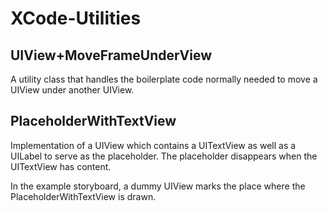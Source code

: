 XCode-Utilities
===============

UIView+MoveFrameUnderView
-------------------------
A utility class that handles the boilerplate code normally needed to move a UIView under another UIView.

PlaceholderWithTextView
-----------------------
Implementation of a UIView which contains a UITextView as well as a UILabel to serve as the placeholder. The placeholder disappears when the UITextView has content.


In the example storyboard, a dummy UIView marks the place where the PlaceholderWithTextView is drawn.
